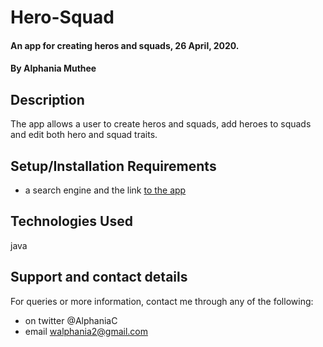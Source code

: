 # Hero-Squad
#### An app for creating heros and squads, 26 April, 2020.
#### By **Alphania Muthee**
## Description
The app allows a user to create heros and squads, add heroes to squads and edit both hero and squad traits.
## Setup/Installation Requirements
* a search engine and the link <a href="https://hero-to-go-squad.herokuapp.com/">to the app</a>
## Technologies Used
java
## Support and contact details
For queries or more information, contact me through any of the following:
* on twitter @AlphaniaC
* email walphania2@gmail.com